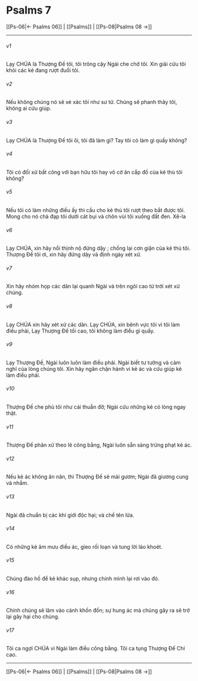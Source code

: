 # Psalms 7

[[Ps-06|← Psalms 06]] | [[Psalms]] | [[Ps-08|Psalms 08 →]]
***



###### v1 
Lạy CHÚA là Thượng Đế tôi, tôi trông cậy Ngài che chở tôi. Xin giải cứu tôi khỏi các kẻ đang rượt đuổi tôi. 

###### v2 
Nếu không chúng nó sẽ xé xác tôi như sư tử. Chúng sẽ phanh thây tôi, không ai cứu giúp. 

###### v3 
Lạy CHÚA là Thượng Đế tôi ôi, tôi đã làm gì? Tay tôi có làm gì quấy không? 

###### v4 
Tôi có đối xử bất công với bạn hữu tôi hay vô cớ ăn cắp đồ của kẻ thù tôi không? 

###### v5 
Nếu tôi có làm những điều ấy thì cầu cho kẻ thù tôi rượt theo bắt được tôi. Mong cho nó chà đạp tôi dưới cát bụi và chôn vùi tôi xuống đất đen. Xê-la 

###### v6 
Lạy CHÚA, xin hãy nổi thịnh nộ đứng dậy ; chống lại cơn giận của kẻ thù tôi. Thượng Đế tôi ơi, xin hãy đứng dậy và định ngày xét xử. 

###### v7 
Xin hãy nhóm họp các dân lại quanh Ngài và trên ngôi cao từ trời xét xử chúng. 

###### v8 
Lạy CHÚA xin hãy xét xử các dân. Lạy CHÚA, xin bênh vực tôi vì tôi làm điều phải, Lạy Thượng Đế tối cao, tôi không làm điều gì quấy. 

###### v9 
Lạy Thượng Đế, Ngài luôn luôn làm điều phải. Ngài biết tư tưởng và cảm nghĩ của lòng chúng tôi. Xin hãy ngăn chận hành vi kẻ ác và cứu giúp kẻ làm điều phải. 

###### v10 
Thượng Đế che phủ tôi như cái thuẫn đỡ; Ngài cứu những kẻ có lòng ngay thật. 

###### v11 
Thượng Đế phân xử theo lẽ công bằng, Ngài luôn sẵn sàng trừng phạt kẻ ác. 

###### v12 
Nếu kẻ ác không ăn năn, thì Thượng Đế sẽ mài gươm; Ngài đã giương cung và nhắm. 

###### v13 
Ngài đã chuẩn bị các khí giới độc hại; và chế tên lửa. 

###### v14 
Có những kẻ âm mưu điều ác, gieo rối loạn và tung lời láo khoét. 

###### v15 
Chúng đào hố để kẻ khác sụp, nhưng chính mình lại rơi vào đó. 

###### v16 
Chính chúng sẽ lâm vào cảnh khốn đốn; sự hung ác mà chúng gây ra sẽ trở lại gây hại cho chúng. 

###### v17 
Tôi ca ngợi CHÚA vì Ngài làm điều công bằng. Tôi ca tụng Thượng Đế Chí cao.

***
[[Ps-06|← Psalms 06]] | [[Psalms]] | [[Ps-08|Psalms 08 →]]
